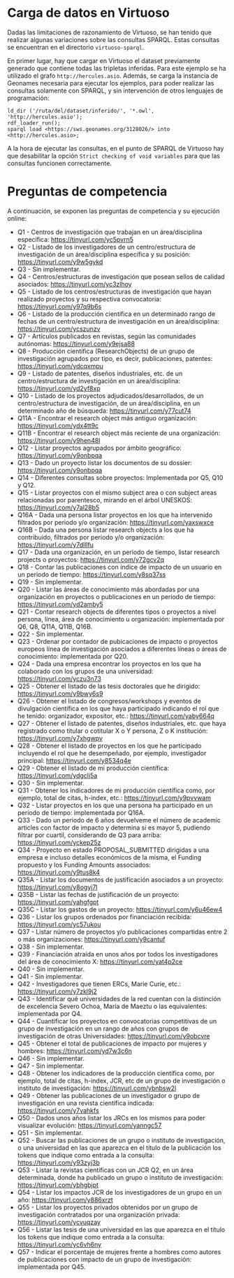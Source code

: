 # Carga de datos en Virtuoso

Dadas las limitaciones de razonamiento de Virtuoso, se han tenido que realizar algunas variaciones sobre las consultas SPARQL. Estas consultas se encuentran en el directorio `virtuoso-sparql`. 

En primer lugar, hay que cargar en Virtuoso el dataset previamente generado que contiene todas las tripletas inferidas. Para este ejemplo se ha utilizado el grafo `http://hercules.asio`. Además, se carga la instancia de Geonames necesaria para ejecutar los ejemplos, para poder realizar las consultas solamente con SPARQL, y sin intervención de otros lenguajes de programación:

```
ld_dir ('/ruta/del/dataset/inferido/', '*.owl', 'http://hercules.asio');
rdf_loader_run();
sparql load <https://sws.geonames.org/3128026/> into <http://hercules.asio>;
```

A la hora de ejecutar las consultas, en el punto de SPARQL de Virtuoso hay que desabilitar la opción `Strict checking of void variables` para que las consultas funcionen correctamente.

# Preguntas de competencia

A continuación, se exponen las preguntas de competencia y su ejecución online:

* Q1 - Centros de  investigación que trabajan en un área/disciplina específica: https://tinyurl.com/yc5pvrn5
* Q2 - Listado de los investigadores de un centro/estructura de investigación de un área/disciplina específica y su posición: https://tinyurl.com/y9w5gykd
* Q3 - Sin implementar.
* Q4 - Centros/estructuras de investigación que posean sellos de calidad asociados: https://tinyurl.com/yc3zlhoy
* Q5 - Listado de los centros/estructuras de investigación que hayan realizado proyectos y su respectiva convocatoria: https://tinyurl.com/y97q9b6s
* Q6 - Listado de la producción científica en un determinado rango de fechas de un centro/estructura de investigación en un área/disciplina: https://tinyurl.com/ycszunzv
* Q7 - Artículos publicados en revistas, según las comunidades autónomas: https://tinyurl.com/y9ejsa88
* Q8 - Producción científica (ResearchObjects) de un grupo de investigación agrupados por tipo, es decir, publicaciones, patentes: https://tinyurl.com/ydcqxmpu
* Q9 - Listado de patentes, diseños industriales, etc. de un centro/estructura de investigación en un área/disciplina: https://tinyurl.com/yd2yf8xp
* Q10 - Listado de los proyectos adjudicados/desarrollados, de un centro/estructura de investigación, de un área/disciplina, en un determinado año de búsqueda: https://tinyurl.com/y77cut74
* Q11A - Encontrar el research object más antiguo organización: https://tinyurl.com/ydx4tt9c
* Q11B - Encontrar el research object más reciente de una organización: https://tinyurl.com/y9hen48l
* Q12 - Listar proyectos agrupados por ámbito geográfico: https://tinyurl.com/y9onbpqa
* Q13 - Dado un proyecto listar los documentos de su dossier: https://tinyurl.com/y9onbpqa
* Q14 - Diferentes consultas sobre proyectos: Implementada por Q5, Q10 y Q12.
* Q15 - Listar proyectos con el mismo subject area o con subject areas relacionadas por parentesco, mirando en el árbol UNESKOS: https://tinyurl.com/y7al28b5
* Q16A - Dada una persona listar proyectos en los que ha intervenido filtrados por periodo y/o organización: https://tinyurl.com/yaxswxce
* Q16B - Dada una persona listar research objects a los que ha contribuido, filtrados por periodo y/o organización: https://tinyurl.com/y7dlllfu
* Q17 - Dada una organización, en un periodo de tiempo, listar research projects o proyectos: https://tinyurl.com/y72gcv2q
* Q18 - Contar las publicaciones con índice de impacto de un usuario en un periodo de tiempo: https://tinyurl.com/y8sq37ss
* Q19 - Sin implementar.
* Q20 - Listar las áreas de conocimiento más abordadas por una organización en proyectos o publicaciones en un periodo de tiempo: https://tinyurl.com/yd2amby5
* Q21 - Contar research objects de diferentes tipos o proyectos a nivel persona, línea, área de conocimiento u organización: implementada por Q6, Q8, Q11A, Q11B, Q16B.
* Q22 - Sin implementar.
* Q23 - Ordenar por contador de pubicaciones de impacto o proyectos europeos línea de investigación asociados a diferentes líneas o áreas de conocimiento: implementada por Q20.
* Q24 - Dada una empresa encontrar los proyectos en los que ha colaborado con los grupos de una universidad: https://tinyurl.com/yczu3n73
* Q25 - Obtener el listado de las tesis doctorales que he dirigido: https://tinyurl.com/y9bwy6s9
* Q26 - Obtener el listado de congresos/workshops y eventos de divulgación científica en los que haya participado indicando el rol que he tenido: organizador, expositor, etc.: https://tinyurl.com/yaby664q
* Q27 - Obtener el listado de patentes, diseños industriales, etc. que haya registrado como titular o cotitular X o Y persona, Z o K institución: https://tinyurl.com/y7xhgwpv
* Q28 - Obtener el listado de proyectos en los que he participado incluyendo el rol que he desempeñado, por ejemplo, investigador principal: https://tinyurl.com/y8534q4e
* Q29 - Obtener el listado de mi producción científica: https://tinyurl.com/ydgclj5a
* Q30 - Sin implementar.
* Q31 - Obtener los indicadores de mi producción científica como, por ejemplo, total de citas, h-index, etc.: https://tinyurl.com/y9pvvwam
* Q32 - Listar proyectos en los que una persona ha participado en un periodo de tiempo: implementada por Q16A.
* Q33 - Dado un periodo de 6 años devuelveme el número de academic articles con factor de impacto y determina si es mayor 5, pudiendo filtrar por cuartil, considerando de Q3 para arriba: https://tinyurl.com/yckep25z
* Q34 - Proyecto en estado PROPOSAL_SUBMITTED dirigidas a una empresa e incluso detalles económicos de la misma, el Funding propuesto y los Funding Amounts associados: https://tinyurl.com/y9tus8k4
* Q35A - Listar los documentos de justificación asociados a un proyecto: https://tinyurl.com/y8ogyj7l
* Q35B - Listar las fechas de justificación de un proyecto: https://tinyurl.com/yahgfgpt
* Q35C - Listar los gastos de un proyecto: https://tinyurl.com/y6u46ew4
* Q36 - Listar los grupos ordenados por financiación recibida: https://tinyurl.com/yc57ukou
* Q37 - Listar número de proyectos y/o publicaciones compartidas entre 2 o más organizaciones: https://tinyurl.com/y9cantuf
* Q38 - Sin implementar.
* Q39 - Financiación atraída en unos años por todos los investigadores del área de conocimiento X: https://tinyurl.com/yat4p2ce
* Q40 - Sin implementar.
* Q41 - Sin implementar.
* Q42 - Investigadores que tienen ERCs, Marie Curie, etc.: https://tinyurl.com/y7zkl9j2
* Q43 - Identificar qué universidades de la red cuentan con la distinción de excelencia Severo Ochoa, María de Maeztu o las equivalentes: implementada por Q4.
* Q44 - Cuantificar los proyectos en convocatorias competitivas de un grupo de investigación en un rango de años con grupos de investigación de otras Universidades: https://tinyurl.com/y9obcvre
* Q45 - Obtener el total de publicaciones de impacto por mujeres y hombres: https://tinyurl.com/yd7w3c6n
* Q46 - Sin implementar.
* Q47 - Sin implementar.
* Q48 - Obtener los indicadores de la producción científica como, por ejemplo, total de citas, h-index, JCR, etc de un grupo de investigación o instituto de investigación: https://tinyurl.com/ybnbsw2l
* Q49 - Obtener las publicaciones de un investigador o grupo de investigación en una revista científica indicada: https://tinyurl.com/y7vahkfs
* Q50 - Dados unos años listar los JRCs en los mismos para poder visualizar evolución: https://tinyurl.com/yanngc57
* Q51 - Sin implementar.
* Q52 - Buscar las publicaciones de un grupo o instituto de investigación, o una universidad en las que aparezca en el título de la publicación los tokens que indique como entrada a la consulta: https://tinyurl.com/y93zyj3b
* Q53 - Listar la revistas científicas con un JCR Q2, en un área determinada, donde ha publicado un grupo o instituto de investigación: https://tinyurl.com/ybhgbjpt
* Q54 - Listar los impactos JCR de los investigadores de un grupo en un año: https://tinyurl.com/y886xrzt
* Q55 - Listar los proyectos privados obtenidos por un grupo de investigación contratados por una organización privada: https://tinyurl.com/ycvuqzay
* Q56 - Listar las tesis de una universidad en las que aparezca en el título los tokens que indique como entrada a la consulta: https://tinyurl.com/yc6vh6ny
* Q57 - Indicar el porcentaje de mujeres frente a hombres como autores de publicaciones con impacto de un grupo de investigación: implementada por Q45.
